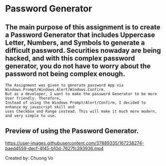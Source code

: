 # Password Generator

## The main purpose of this assignment is to create a Password Generator that includes Uppercase Letter, Numbers, and Symbols to generate a difficult password. Securities nowaday are being hacked, and with this complex password generator, you do not have to worry about the password not being complex enough.

~~~ 
The Assignment was given to generate password App via Windows.Prompt/Windows.Alert/Windows.Confirm. 
But as a developer, I want to make the password Generator to be more User friendly. Therefore, 
Instead of using the Windows Prompt/Alert/Confirm, I decided to enhance my javascript skill and 
uses Checkbox and Range instead. This will make it much more modern, and very simple to use.
~~~

## Preview of using the Password Generator.



https://user-images.githubusercontent.com/37889335/167238274-baed4559-decf-4f45-b10d-7627fc393936.mp4





Created by: Chuong Vo
